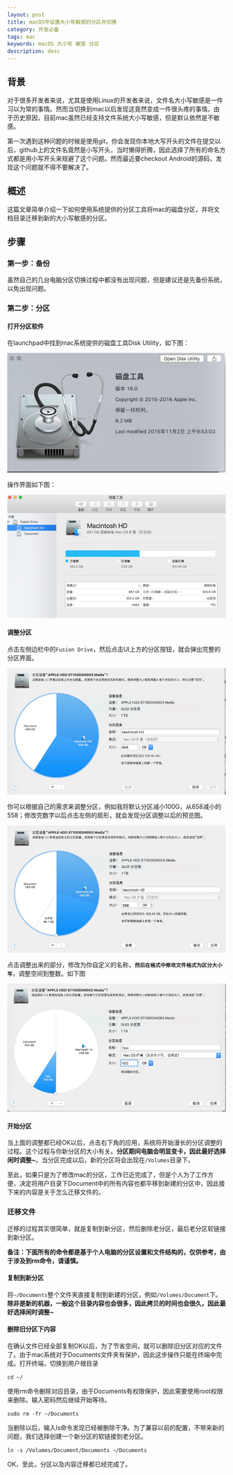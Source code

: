 ```yaml
---
layout: post
title: macOS中设置大小写敏感的分区并切换
category: 开发必备
tags: mac 
keywords: macOS 大小写 敏感 分区
description: desc
---
```


## 背景

对于很多开发者来说，尤其是使用Linux的开发者来说，文件名大小写敏感是一件习以为常的事情。然而当切换到mac以后发现这竟然变成一件很头疼的事情。由于历史原因，目前mac虽然已经支持文件系统大小写敏感，但是默认依然是不敏感。

第一次遇到这种问题的时候是使用git，你会发现你本地大写开头的文件在提交以后，github上的文件名竟然是小写开头，当时懒得折腾，因此选择了所有的命名方式都是用小写开头来规避了这个问题。然而最近要checkout Android的源码，发现这个问题就不得不要解决了。

## 概述

这篇文章简单介绍一下如何使用系统提供的分区工具将mac的磁盘分区，并将文档目录迁移到新的大小写敏感的分区。

## 步骤

### 第一步：备份

虽然自己的几台电脑分区切换过程中都没有出现问题，但是建议还是先备份系统，以免出现问题。

### 第二步：分区

#### 打开分区软件

在launchpad中找到mac系统提供的磁盘工具Disk Utility，如下图：

![disk utility版本](../public/images/imac_disk_utility.jpg "disk utility版本")

操作界面如下图：

![disk utility界面](../public/images/imac_disk_utility_ui.jpg "disk utility版本")

#### 调整分区

点击左侧边栏中的`Fusion Drive`，然后点击UI上方的分区按钮，就会弹出完整的分区界面。

![disk utility界面](../public/images/imac_disk_utility_resize_view.jpg "disk utility版本")


你可以根据自己的需求来调整分区，例如我将默认分区减小100G，从658减小的558；修改完数字以后点击左侧的扇形，就会发现分区调整以后的预览图。

![disk utility界面](../public/images/imac_disk_utility_resize.jpg "disk utility版本")

点击调整出来的部分，修改为你自定义的名称，**`然后在格式中修改文件格式为区分大小写`**，调整空间到整数。如下图

![disk utility界面](../public/images/imac_disk_utility_resize_after.jpg "disk utility版本")

#### 开始分区

当上面的调整都已经OK以后，点击右下角的应用，系统将开始漫长的分区调整的过程。这个过程与你新分区的大小有关。**分区期间电脑会明显变卡，因此最好选择闲时调整~**。当分区完成以后，新的分区将会出现在`/Volumes`目录下。

至此，如果只是为了修改mac的分区，工作已近完成了，但是个人为了工作方便，决定将用户目录下Document中的所有内容也都平移到新建的分区中，因此接下来的内容是关于怎么迁移文件的。


### 迁移文件

迁移的过程其实很简单，就是复制到新分区，然后删除老分区，最后老分区软链接到新分区。

**备注：下面所有的命令都是基于个人电脑的分区设置和文件结构的，仅供参考，由于涉及到rm命令，请谨慎。**

#### 复制到新分区

将`~/Documents`整个文件夹直接复制到新建的分区，例如`/Volumes/Document`下。**除非是新的机器，一般这个目录内容也会很多，因此拷贝的时间也会很久，因此最好选择闲时调整~**

#### 删除旧分区下内容

在确认文件已经全部复制OK以后，为了节省空间，就可以删除旧分区对应的文件了。由于mac系统对于Documents文件夹有保护，因此这步操作只能在终端中完成。打开终端，切换到用户根目录

	cd ~/
	
使用rm命令删除对应目录，由于Documents有权限保护，因此需要使用root权限来删除。输入密码然后继续开始等待。

	sudo rm -fr ~/Documents
	
	
当删除以后，输入ls命令发现已经被删除干净。为了兼容以前的配置，不带来新的问题，我们选择创建一个新分区的软链接到老分区。

	ln -s /Volumes/Document/Documents ~/Documents
	

OK，至此，分区以及内容迁移都已经完成了。
